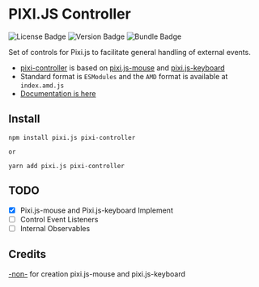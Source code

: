 # PIXI.JS Controller

![License Badge](https://img.shields.io/github/license/Novout/pixi-controller) ![Version Badge](https://img.shields.io/npm/v/pixi-controller) ![Bundle Badge](https://img.shields.io/bundlephobia/min/pixi-controller)

Set of controls for Pixi.js to facilitate general handling of external events.

- [pixi-controller](https://github.com/Novout/pixi-controller) is based on [pixi.js-mouse](https://www.npmjs.com/package/pixi.js-mouse) and [pixi.js-keyboard](https://www.npmjs.com/package/pixi.js-keyboard)
- Standard format is `ESModules` and the `AMD` format is available at `index.amd.js`
- [Documentation is here](https://novout.github.io/pixi-controller/)

## Install

```shell
npm install pixi.js pixi-controller

or

yarn add pixi.js pixi-controller
```

## TODO

- [x] Pixi.js-mouse and Pixi.js-keyboard Implement
- [ ] Control Event Listeners
- [ ] Internal Observables

## Credits

[-non-](https://www.npmjs.com/~-nom-) for creation pixi.js-mouse and pixi.js-keyboard
